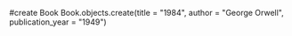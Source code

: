 #create Book
Book.objects.create(title = "1984", author = "George Orwell", publication_year = "1949")